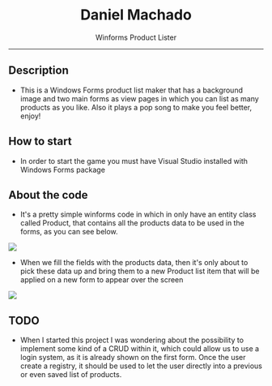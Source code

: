 <div align="center">  
  <h1>Daniel Machado</h1>
</div>

<p align="center">
  Winforms Product Lister
</p>

---

## Description

- This is a Windows Forms product list maker that has a background image and two main forms as view pages in which you can list as many products as you like. Also it plays a pop song to make you feel better, enjoy!

## How to start

- In order to start the game you must have Visual Studio installed with Windows Forms package

## About the code

- It's a pretty simple winforms code in which in only have an entity class called Product, that contains all the products data to be used in the forms, as you can see below.
 
<a title="Winforms Product Lister">
  <img src="https://i.imgur.com/qfor7v1.png"/>
</a>

- When we fill the fields with the products data, then it's only about to pick these data up and bring them to a new Product list item that will be applied on a new form to appear over the screen

<a title="Winforms Product Lister">
  <img src="https://i.imgur.com/K3pdMeo.png"/>
</a>

## TODO

- When I started this project I was wondering about the possibility to implement some kind of a CRUD within it, which could allow us to use a login system, as it is already shown on the first form. Once the user create a registry, it should be used to let the user directly into a previous or even saved list of products.  